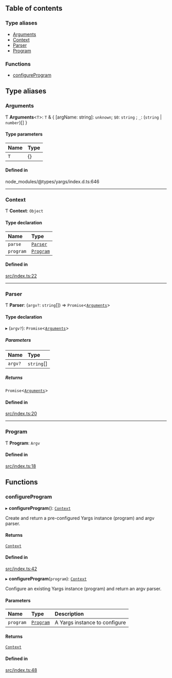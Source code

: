 ## Table of contents

### Type aliases

- [Arguments][1]
- [Context][2]
- [Parser][3]
- [Program][4]

### Functions

- [configureProgram][5]

## Type aliases

### Arguments

Ƭ **Arguments**<`T`>: `T` & { \[argName: string]: `unknown`; `$0`: `string` ;
`_`: (`string` | `number`)\[] }

#### Type parameters

| Name | Type |
| :--- | :--- |
| `T`  | {}   |

#### Defined in

node_modules/@types/yargs/index.d.ts:646

---

### Context

Ƭ **Context**: `Object`

#### Type declaration

| Name      | Type           |
| :-------- | :------------- |
| `parse`   | [`Parser`][3]  |
| `program` | [`Program`][4] |

#### Defined in

[src/index.ts:22][6]

---

### Parser

Ƭ **Parser**: (`argv?`: `string`\[]) => `Promise`<[`Arguments`][1]>

#### Type declaration

▸ (`argv?`): `Promise`<[`Arguments`][1]>

##### Parameters

| Name    | Type       |
| :------ | :--------- |
| `argv?` | `string`[] |

##### Returns

`Promise`<[`Arguments`][1]>

#### Defined in

[src/index.ts:20][7]

---

### Program

Ƭ **Program**: `Argv`

#### Defined in

[src/index.ts:18][8]

## Functions

### configureProgram

▸ **configureProgram**(): [`Context`][2]

Create and return a pre-configured Yargs instance (program) and argv parser.

#### Returns

[`Context`][2]

#### Defined in

[src/index.ts:42][9]

▸ **configureProgram**(`program`): [`Context`][2]

Configure an existing Yargs instance (program) and return an argv parser.

#### Parameters

| Name      | Type           | Description                   |
| :-------- | :------------- | :---------------------------- |
| `program` | [`Program`][4] | A Yargs instance to configure |

#### Returns

[`Context`][2]

#### Defined in

[src/index.ts:48][10]

[1]: README.md#arguments
[2]: README.md#context
[3]: README.md#parser
[4]: README.md#program
[5]: README.md#configureprogram
[6]:
  https://github.com/Xunnamius/git-add-then-commit/blob/9f717d6/src/index.ts#L22
[7]:
  https://github.com/Xunnamius/git-add-then-commit/blob/9f717d6/src/index.ts#L20
[8]:
  https://github.com/Xunnamius/git-add-then-commit/blob/9f717d6/src/index.ts#L18
[9]:
  https://github.com/Xunnamius/git-add-then-commit/blob/9f717d6/src/index.ts#L42
[10]:
  https://github.com/Xunnamius/git-add-then-commit/blob/9f717d6/src/index.ts#L48
